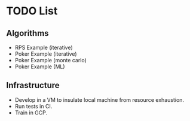 # TODO List

## Algorithms

- RPS Example (iterative)
- Poker Example (iterative)
- Poker Example (monte carlo)
- Poker Example (ML)

## Infrastructure

- Develop in a VM to insulate local machine from resource exhaustion.
- Run tests in CI.
- Train in GCP.
